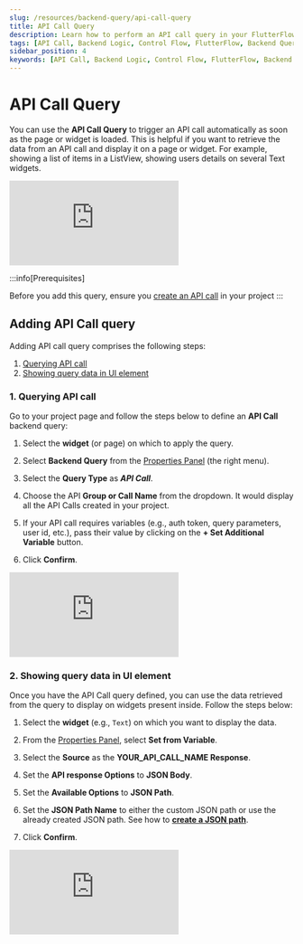 ```yaml
---
slug: /resources/backend-query/api-call-query
title: API Call Query
description: Learn how to perform an API call query in your FlutterFlow app.
tags: [API Call, Backend Logic, Control Flow, FlutterFlow, Backend Query]
sidebar_position: 4
keywords: [API Call, Backend Logic, Control Flow, FlutterFlow, Backend Query]
---
```


# API Call Query

You can use the **API Call Query** to trigger an API call automatically as soon as the page or widget is loaded. This is helpful if you want to retrieve the data from an API call and display it on a page or widget. For example, showing a list of items in a ListView, showing users details on several Text widgets.


<p></p>
<div style={{
    position: 'relative',
    paddingBottom: 'calc(56.67989417989418% + 41px)', // Keeps the aspect ratio and additional padding
    height: 0,
    width: '100%'
}}>
    <iframe 
        src="https://demo.arcade.software/7AK7XbMTJTvczmET5utt?embed&show_copy_link=true"
        title=""
        style={{
            position: 'absolute',
            top: 0,
            left: 0,
            width: '100%',
            height: '100%',
            colorScheme: 'light'
        }}
        frameborder="0"
        loading="lazy"
        webkitAllowFullScreen
        mozAllowFullScreen
        allowFullScreen
        allow="clipboard-write">
    </iframe>
</div>

<p></p>

:::info[Prerequisites]

Before you add this query, ensure you [create an API call](../api/rest-api.md) in your project
:::

## Adding API Call query

Adding API call query comprises the following steps:

1. [Querying API call](#1-querying-api-call)
2. [Showing query data in UI element](#2-showing-query-data-in-ui-element)

### 1. Querying API call

Go to your project page and follow the steps below to define an **API Call** backend query:

1. Select the **widget** (or page) on which to apply the query.

2. Select **Backend Query** from the [Properties Panel](../../../../intro/ff-ui/builder.md#properties-panel) (the right menu).
3. Select the **Query Type** as ***API Call***.
4. Choose the API **Group or Call Name** from the dropdown. It would display all the API Calls created in your project.
5. If your API call requires variables (e.g., auth token, query parameters, user id, etc.), pass their value by clicking on the **+ Set Additional Variable** button.
6. Click **Confirm**.

<div class="video-container"><iframe src="https://www.loom.
com/embed/a97de9dc59654495b5fa17d388360379?sid=5bf7009c-cf76-4905-a02e-aa21928882e4" frameborder="0" allow="accelerometer; autoplay; clipboard-write; encrypted-media; gyroscope; picture-in-picture; web-share" referrerpolicy="strict-origin-when-cross-origin" allowfullscreen></iframe></div>



### 2. Showing query data in UI element

Once you have the API Call query defined, you can use the data retrieved from the query to display on widgets present inside. Follow the steps below:

1. Select the **widget** (e.g., `Text`) on which you want to display the data.

2. From the [Properties Panel](../../../../intro/ff-ui/builder.md#properties-panel), select **Set from Variable**.
3. Select the **Source** as the **YOUR_API_CALL_NAME Response**.
4. Set the **API response Options** to **JSON Body**.
5. Set the **Available Options** to **JSON Path**.
6. Set the **JSON Path Name** to either the custom JSON path or use the already created JSON 
   path. See how to [**create a JSON path**](../../backend-logic/api/rest-api.md#add-json-predefined-path).
7. Click **Confirm**.

<div class="video-container"><iframe src="https://www.loom.
com/embed/f706a263428b45358c1f6a2c7e3df05d?sid=b35ffd12-e894-4cdd-8cb6-0a11888116c2" frameborder="0" allow="accelerometer; autoplay; clipboard-write; encrypted-media; gyroscope; picture-in-picture; web-share" referrerpolicy="strict-origin-when-cross-origin" allowfullscreen></iframe></div>


